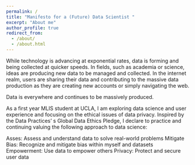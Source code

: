 ```yaml
---
permalink: /
title: "Manifesto for a (Future) Data Scientist "
excerpt: "About me"
author_profile: true
redirect_from: 
  - /about/
  - /about.html
---
```



While technology is advancing at exponential rates, data is forming and being collected at quicker speeds. In fields, such as academia or science, ideas are producing new data to be managed and collected. In the internet realm, users are sharing their data and contributing to the massive data production as they are creating new accounts or simply navigating the web.

Data is everywhere and continues to be massively produced. 

As a first year MLIS student at UCLA, I am exploring data science and user experience and focusing on the ethical issues of data privacy. Inspired by the Data Practices’ s Global Data Ethics Pledge, I declare to practice and continuing valuing the following approach to data science:

Asses: Assess and understand data to solve real-world problems
Mitigate Bias: Recognize and mitigate bias within myself and datasets
Empowerment: Use data to empower others 
Privacy: Protect and secure user data 


